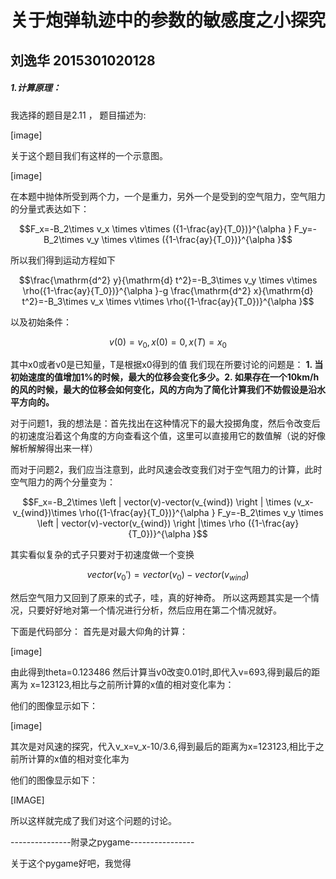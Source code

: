 **关于炮弹轨迹中的参数的敏感度之小探究**
   ====
   
##                       刘逸华 2015301020128


#####  1.计算原理：
我选择的题目是2.11  ，  题目描述为:

[image]

关于这个题目我们有这样的一个示意图。

[image]

在本题中抛体所受到两个力，一个是重力，另外一个是受到的空气阻力，空气阻力的分量式表达如下：


```math
F_x=-B_2\times v_x \times v\times ({1-\frac{ay}{T_0})}^{\alpha }

F_y=-B_2\times v_y \times v\times 
({1-\frac{ay}{T_0})}^{\alpha }
```
所以我们得到运动方程如下


```math
\frac{\mathrm{d^2} y}{\mathrm{d} t^2}=-B_3\times v_y \times v\times \rho({1-\frac{ay}{T_0})}^{\alpha }-g

\frac{\mathrm{d^2} x}{\mathrm{d} t^2}=-B_3\times v_x \times v\times \rho({1-\frac{ay}{T_0})}^{\alpha }
```
以及初始条件：

```math
v(0)=v_0,x(0)=0,x(T)=x_0
```
其中x0或者v0是已知量，T是根据x0得到的值
我们现在所要讨论的问题是：
**1. 当初始速度的值增加1%的时候，最大的位移会变化多少。2. 如果存在一个10km/h的风的时候，最大的位移会如何变化，风的方向为了简化计算我们不妨假设是沿水平方向的。**


对于问题1，我的想法是：首先找出在这种情况下的最大投掷角度，然后令改变后的初速度沿着这个角度的方向查看这个值，这里可以直接用它的数值解（说的好像解析解解得出来一样）

而对于问题2，我们应当注意到，此时风速会改变我们对于空气阻力的计算，此时空气阻力的两个分量变为：
```math
F_x=-B_2\times \left | vector(v)-vector(v_{wind}) \right | \times  (v_x-v_{wind})\times \rho({1-\frac{ay}{T_0})}^{\alpha }

F_y=-B_2\times v_y \times \left | vector(v)-vector(v_{wind}) \right |\times \rho
({1-\frac{ay}{T_0})}^{\alpha }
```
其实看似复杂的式子只要对于初速度做一个变换
```math
vector(v_0')=vector(v_0)-vector(v_{wind})
```
然后空气阻力又回到了原来的式子，哇，真的好神奇。
所以这两题其实是一个情况，只要好好地对第一个情况进行分析，然后应用在第二个情况就好。

下面是代码部分：
首先是对最大仰角的计算：

[image]

由此得到theta=0.123486
然后计算当v0改变0.01时,即代入v=693,得到最后的距离为
x=123123,相比与之前所计算的x值的相对变化率为：


他们的图像显示如下：

[image]

其次是对风速的探究，代入v_x=v_x-10/3.6,得到最后的距离为x=123123,相比于之前所计算的x值的相对变化率为

他们的图像显示如下：

[IMAGE]

所以这样就完成了我们对这个问题的讨论。

---------------附录之pygame----------------

关于这个pygame好吧，我觉得




